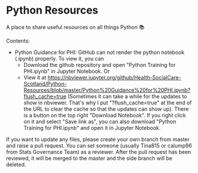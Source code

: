 # Python Resources

A place to share useful resources on all things Python :books:

Contents:
* Python Guidance for PHI: GitHub can not render the python notebook (.ipynb) properly. To view it, you can 
  * Download the github repository and open "Python Training for PHI.ipynb" in Jupyter Notebook. Or 
  * View it at https://nbviewer.jupyter.org/github/Health-SocialCare-Scotland/Python-Resources/blob/master/Python%20Guidance%20for%20PHI.ipynb?flush_cache=true (Sometimes it can take a while for the updates to show in nbviewer. That's why I put "?flush_cache=true" at the end of the URL to clear the cache so that the updates can show up). There is a button on the top right "Download Notebook". If you right click on it and select "Save link as", you can also download "Python Training for PHI.ipynb" and open it in Jupyter Notebook. 
  
If you want to update any files, please create your own branch from master and raise a pull request. You can set someone (usually Tina815 or calump96 from Stats Governance Team) as a reviewer. After the pull request has been reviewed, it will be merged to the master and the side branch will be deleted.
